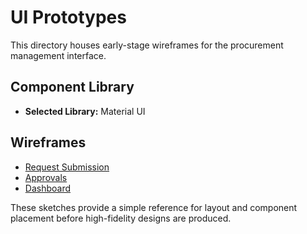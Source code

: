 # UI Prototypes

This directory houses early-stage wireframes for the procurement management interface.

## Component Library

- **Selected Library:** Material UI

## Wireframes

- [Request Submission](request-submission.md)
- [Approvals](approvals.md)
- [Dashboard](dashboard.md)

These sketches provide a simple reference for layout and component placement before high-fidelity designs are produced.
